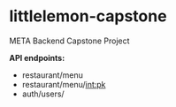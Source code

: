 # littlelemon-capstone
META Backend Capstone Project

**API endpoints:**

- restaurant/menu
- restaurant/menu/<int:pk>
- auth/users/